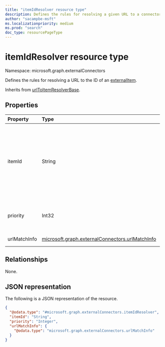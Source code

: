 ```yaml
---
title: "itemIdResolver resource type"
description: Defines the rules for resolving a given URL to a connector item's ID."
author: "sacampbe-msft"
ms.localizationpriority: medium
ms.prod: "search"
doc_type: resourcePageType
---
```


# itemIdResolver resource type

Namespace: microsoft.graph.externalConnectors

Defines the rules for resolving a URL to the ID of an [externalItem](externalconnectors-externalitem.md).

Inherits from [urlToItemResolverBase](../resources/externalconnectors-urltoitemresolverbase.md).

## Properties
|Property|Type|Description|
|:---|:---|:---|
|itemId|String|Pattern that specifies how to form the ID of the external item that the URL represents. The named groups from the regular expression in **urlPattern** within the [urlMatchInfo](../resources/externalconnectors-urlmatchinfo.md) can be referenced by inserting the group name inside curly brackets.|
|priority|Int32|Priority of each urlToItemResolverBase instance. Inherited from [urlToItemResolverBase](../resources/externalconnectors-urltoitemresolverbase.md).|
|urlMatchInfo|[microsoft.graph.externalConnectors.urlMatchInfo](../resources/externalconnectors-urlmatchinfo.md)|Configurations to match and resolve URL.|

## Relationships
None.

## JSON representation
The following is a JSON representation of the resource.
<!-- {
  "blockType": "resource",
  "@odata.type": "microsoft.graph.externalConnectors.itemIdResolver"
}
-->
``` json
{
  "@odata.type": "#microsoft.graph.externalConnectors.itemIdResolver",
  "itemId": "String",  
  "priority": "Integer",
  "urlMatchInfo": {
    "@odata.type": "microsoft.graph.externalConnectors.urlMatchInfo"
  }
}
```
